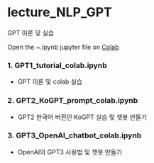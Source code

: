 # lecture_NLP_GPT
GPT 이론 및 실습

Open the ~.ipynb jupyter file on [Colab](https://colab.research.google.com/)


### 1. GPT1_tutorial_colab.ipynb
  - GPT 이론 및 colab 실습

### 2. GPT2_KoGPT_prompt_colab.ipynb
  - GPT2 한국어 버전인 KoGPT 실습 및 챗봇 만들기

### 3. GPT3_OpenAI_chatbot_colab.ipynb
  - OpenAI의 GPT3 사용법 및 챗봇 만들기
